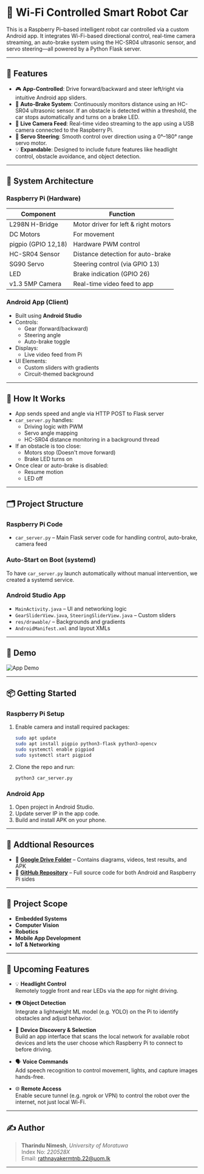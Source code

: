 # 🚗 Wi-Fi Controlled Smart Robot Car

This is a Raspberry Pi–based intelligent robot car controlled via a custom Android app. It integrates Wi-Fi-based directional control, real-time camera streaming, an auto-brake system using the HC-SR04 ultrasonic sensor, and servo steering—all powered by a Python Flask server.

---

## 🔧 Features

- 🎮 **App-Controlled**: Drive forward/backward and steer left/right via intuitive Android app sliders.
- 🧠 **Auto-Brake System**: Continuously monitors distance using an HC-SR04 ultrasonic sensor. If an obstacle is detected within a threshold, the car stops automatically and turns on a brake LED.
- 📸 **Live Camera Feed**: Real-time video streaming to the app using a USB camera connected to the Raspberry Pi.
- 🔄 **Servo Steering**: Smooth control over direction using a 0°–180° range servo motor.
- 💡 **Expandable**: Designed to include future features like headlight control, obstacle avoidance, and object detection.

---

## 🧱 System Architecture

### Raspberry Pi (Hardware)

| Component        | Function                             |
|------------------|--------------------------------------|
| L298N H-Bridge   | Motor driver for left & right motors |
| DC Motors        | For movement                         |
| pigpio (GPIO 12,18) | Hardware PWM control              |
| HC-SR04 Sensor   | Distance detection for auto-brake    |
| SG90 Servo       | Steering control (via GPIO 13)       |
| LED              | Brake indication (GPIO 26)           |
| v1.3 5MP Camera       | Real-time video feed to app          |

### Android App (Client)

- Built using **Android Studio**
- Controls:
  - Gear (forward/backward)
  - Steering angle
  - Auto-brake toggle
- Displays:
  - Live video feed from Pi
- UI Elements:
  - Custom sliders with gradients
  - Circuit-themed background

---

## 🚀 How It Works

- App sends speed and angle via HTTP POST to Flask server
- `car_server.py` handles:
  - Driving logic with PWM
  - Servo angle mapping
  - HC-SR04 distance monitoring in a background thread
- If an obstacle is too close:
  - Motors stop (Doesn't move forward)
  - Brake LED turns on
- Once clear or auto-brake is disabled:
  - Resume motion
  - LED off

---

## 🗂 Project Structure

### Raspberry Pi Code

- `car_server.py` – Main Flask server code for handling control, auto-brake, camera feed

### Auto-Start on Boot (systemd)

To have `car_server.py` launch automatically without manual intervention, we created a systemd service.

### Android Studio App

- `MainActivity.java` – UI and networking logic
- `GearSliderView.java`, `SteeringSliderView.java` – Custom sliders
- `res/drawable/` – Backgrounds and gradients
- `AndroidManifest.xml` and layout XMLs

---

## 📸 Demo

![App Demo](screenshots/demo.gif)


---

## 📦 Getting Started

### Raspberry Pi Setup

1. Enable camera and install required packages:

    ```bash
    sudo apt update
    sudo apt install pigpio python3-flask python3-opencv
    sudo systemctl enable pigpiod
    sudo systemctl start pigpiod
    ```

2. Clone the repo and run:

    ```bash
    python3 car_server.py
    ```

### Android App

1. Open project in Android Studio.
2. Update server IP in the app code.
3. Build and install APK on your phone.

---

## 📁 Addtional Resources

- 📂 **[Google Drive Folder](https://drive.google.com/drive/folders/1wudqOsI8enr-co96CrS3bJ5y59r7mynq?usp=sharing)** – Contains diagrams, videos, test results, and APK  
- 🧠 **[GitHub Repository](https://github.com/TNRathnayake/RPi_project/)** – Full source code for both Android and Raspberry Pi sides


---

## 📌 Project Scope

- **Embedded Systems**
- **Computer Vision**
- **Robotics**
- **Mobile App Development**
- **IoT & Networking**

---

## 🔮 Upcoming Features

- 💡 **Headlight Control**  
  Remotely toggle front and rear LEDs via the app for night driving.

- 📷 **Object Detection**  
  Integrate a lightweight ML model (e.g. YOLO) on the Pi to identify obstacles and adjust behavior.
  
- 📲 **Device Discovery & Selection**  
  Build an app interface that scans the local network for available robot devices and lets the user choose which Raspberry Pi to connect to before driving.

- 🗣️ **Voice Commands**  
  Add speech recognition to control movement, lights, and capture images hands-free.

- 🌐 **Remote Access**  
  Enable secure tunnel (e.g. ngrok or VPN) to control the robot over the internet, not just local Wi-Fi.

---
## ✍️ Author

> **Tharindu Nimesh**, *University of Moratuwa*  
> Index No: *220528X*  
> Email: [rathnayakermtnb.22@uom.lk](mailto:rathnayakermtnb.22@uom.lk)

---


